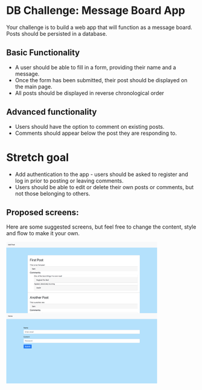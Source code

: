 # DB Challenge: Message Board App

Your challenge is to build a web app that will function as a message board. Posts should be persisted in a database.

## Basic Functionality
- A user should be able to fill in a form, providing their name and a message.
- Once the form has been submitted, their post should be displayed on the main page.
- All posts should be displayed in reverse chronological order

## Advanced functionality
- Users should have the option to comment on existing posts.
- Comments should appear below the post they are responding to.

# Stretch goal
- Add authentication to the app - users should be asked to register and log in prior to posting or leaving comments.
- Users should be able to edit or delete their own posts or comments, but not those belonging to others.

## Proposed screens:

Here are some suggested screens, but feel free to change the content, style and flow to make it your own.

<img alt="Main Page" src="./images/main_page.png" width="400px" style="display: block;" />
<img alt="New Post Form" src="./images/form.png" width="400px" style="display: block;" />
